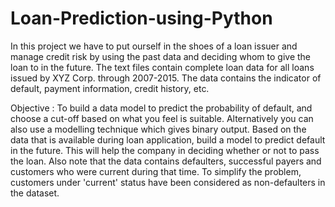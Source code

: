 # Loan-Prediction-using-Python

In this project we have to put ourself in the shoes of a loan issuer and manage credit risk by using the past data and deciding whom
to give the loan to in the future. The text files contain complete loan data for all loans issued by XYZ Corp. through 2007-2015. 
The data contains the indicator of default, payment information, credit history, etc.


Objective : To build a data model to predict the probability of default, and choose a cut-off based on what you feel is suitable. 
Alternatively you can also use a modelling technique which gives binary output.
Based on the data that is available during loan application, build a model to predict default in the future. 
This will help the company in deciding whether or not to pass the loan.
Also note that the data contains defaulters, successful payers and customers who were current during that time. 
To simplify the problem, customers under 'current' status have been considered as non-defaulters in the dataset.

